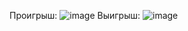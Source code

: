 Проигрыш:
![image](https://user-images.githubusercontent.com/86486142/160549838-927ee6c7-b8a8-48f2-8ea4-103b14ab514d.png)
Выигрыш:
![image](https://user-images.githubusercontent.com/86486142/160549895-0edfc20a-133c-4cac-bb18-75f219ccd537.png)

